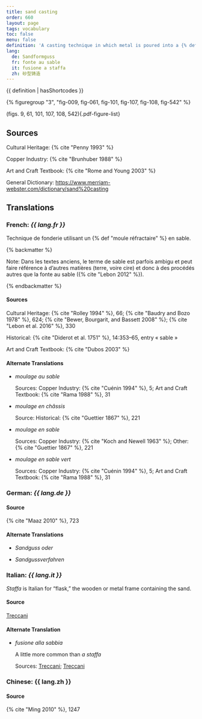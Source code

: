 ```yaml
---
title: sand casting
order: 660
layout: page
tags: vocabulary
toc: false
menu: false
definition: 'A casting technique in which metal is poured into a {% def "piece mold" %} made of a specific type of sand that is bound by clay (or oil or resin in modern foundries). The piece mold is made by ramming the sand around a rigid {% def "model" %} or {% def "chef-modèle" %} within stacked metal frames (aka flasks). See [GI§2.4.1](/intro/#S2.4.1).'
lang:
  de: Sandformguss
  fr: fonte au sable
  it: fusione a staffa
  zh: 砂型铸造
---
```


{{ definition | hasShortcodes }}

{% figuregroup "3", "fig-009, fig-061, fig-101, fig-107, fig-108, fig-542" %}

(figs. 9, 61, 101, 107, 108, 542){.pdf-figure-list}

## Sources

Cultural Heritage: {% cite "Penny 1993" %}

Copper Industry: {% cite "Brunhuber 1988" %}

Art and Craft Textbook: {% cite "Rome and Young 2003" %}

General Dictionary: <https://www.merriam-webster.com/dictionary/sand%20casting>

## Translations

<div class="accordion">

### **French**: *{{ lang.fr }}*

Technique de fonderie utilisant un {% def "moule réfractaire" %} en sable.

{% backmatter %}

Note: Dans les textes anciens, le terme de sable est parfois ambigu et peut faire référence à d’autres matières (terre, voire cire) et donc à des procédés autres que la fonte au sable ({% cite "Lebon 2012" %}).

{% endbackmatter %}

#### Sources

Cultural Heritage: {% cite "Rolley 1994" %}, 66; {% cite "Baudry and Bozo 1978" %}, 624; {% cite "Bewer, Bourgarit, and Bassett 2008" %}; {% cite "Lebon et al. 2016" %}, 330

Historical: {% cite "Diderot et al. 1751" %}, 14:353–65, entry « sable »

Art and Craft Textbook: {% cite "Dubos 2003" %}

#### Alternate Translations

- *moulage au sable*

    Sources: Copper Industry: {% cite "Cuénin 1994" %}, 5; Art and Craft Textbook: {% cite "Rama 1988" %}, 31

- *moulage en châssis*

    Source: Historical: {% cite "Guettier 1867" %}, 221

- *moulage en sable*

    Sources: Copper Industry: {% cite "Koch and Newell 1963" %}; Other: {% cite "Guettier 1867" %}, 221

- *moulage en sable vert*

    Sources: Copper Industry: {% cite "Cuénin 1994" %}, 5; Art and Craft Textbook: {% cite "Rama 1988" %}, 31

### **German**: *{{ lang.de }}*

#### Source

{% cite "Maaz 2010" %}, 723

#### Alternate Translations

- *Sandguss oder*

- *Sandgussverfahren*

### **Italian**: *{{ lang.it }}*

*Staffa* is Italian for “flask,” the wooden or metal frame containing the sand.

#### Source

[Treccani](https://www.treccani.it/enciclopedia/fusione_%28Enciclopedia-Italiana%29/)

#### Alternate Translation

- *fusione alla sabbia*

    A little more common than *a staffa*

    Sources: [Treccani](http://www.treccani.it/vocabolario/ricerca/fusione-alla-sabbia/); [Treccani](https://www.treccani.it/enciclopedia/fusione_%28Enciclopedia-Italiana%29/)

### **Chinese**: {{ lang.zh }}

#### Source

{% cite "Ming 2010" %}, 1247

</div>
